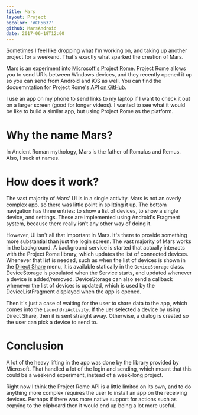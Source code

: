 ```yaml
---
title: Mars
layout: Project
bgcolor: '#CF5637'
github: MarsAndroid
date: 2017-06-18T12:00
---
```


Sometimes I feel like dropping what I'm working on, and taking up another project for a weekend. That's exactly what sparked the creation of Mars.

Mars is an experiment into [Microsoft's Project Rome](https://blogs.windows.com/buildingapps/2016/10/11/cross-device-experience-with-project-rome/#co1zlpQ31R9Lvvkx.97). Project Rome allows you to send URIs between Windows devices, and they recently opened it up so you can send from Android and iOS as well. You can find the docuemntation for Project Rome's API [on GitHub](https://github.com/Microsoft/project-rome). 

I use an app on my phone to send links to my laptop if I want to check it out on a larger screen (good for longer videos). I wanted to see what it would be like to build a similar app, but using Project Rome as the platform. 

# Why the name Mars?

In Ancient Roman mythology, Mars is the father of Romulus and Remus. Also, I suck at names.

# How does it work?

The vast majority of Mars' UI is in a single activity. Mars is not an overly complex app, so there was little point in splitting it up. The bottom navigation has three entries: to show a list of devices, to show a single device, and settings. These are implemented using Android's Fragment system, because there really isn't any other way of doing it.

However, UI isn't all that important in Mars. It's there to provide something more substantial than just the login screen. The vast majority of Mars works in the background. A background service is started that actually interacts with the Project Rome library, which updates the list of connected devices. Whenever that list is needed, such as when the list of devices is shown in the [Direct Share](/posts/android-direct-share/) menu, it is available statically in the `DeviceStorage` class. DeviceStorage is populated when the Service starts, and updated whenever a device is added/removed. DeviceStorage can also send a callback whenever the list of devices is updated, which is used by the DeviceListFragment displayed when the app is opened.

<Post url="/posts/android-direct-share/"></Post>

Then it's just a case of waiting for the user to share data to the app, which comes into the `LaunchUriActivity`. If the uer selected a device by using Direct Share, then it is sent straight away. Otherwise, a dialog is created so the user can pick a device to send to.

# Conclusion

A lot of the heavy lifting in the app was done by the library provided by Microsoft. That handled a lot of the login and sending, which meant that this could be a weekend experiment, instead of a week-long project. 

Right now I think the Project Rome API is a little limited on its own, and to do anything more complex requires the user to install an app on the receiving devices. Perhaps if there was more native support for actions such as copying to the clipboard then it would end up being a lot more useful.
